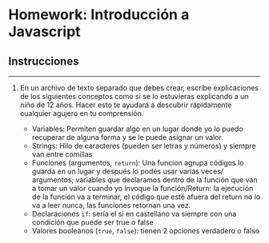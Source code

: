 # Homework: Introducción a Javascript

## Instrucciones
---
1. En un archivo de texto separado que debes crear, escribe explicaciones de los siguientes conceptos como si se lo estuvieras explicando a un niño de 12 años. Hacer esto te ayudará a descubrir rápidamente cualquier agujero en tu comprensión.

	* Variables: Permiten guardar algo en un lugar donde yo lo puedo recuperar de alguna forma y se le puede asignar un valor.
	* Strings: Hilo de caracteres (pueden ser letras y números) y siempre van entre comillas 
	* Funciones (argumentos, `return`): Una funcion agrupa códigos lo guarda en un lugar y después lo podés usar varias veces/ argumentos; variables que declaramos dentro de la función que van a tomar un valor cuando yo invoque la función/Return: la ejecución de la función va a terminar, el código que esté afuera del return no lo va a leer nunca, las funciones retornan una vez. 
	* Declaraciones `if`: sería el si en castellano va siempre con una condición que puede ser true o false 
	* Valores booleanos (`true`, `false`): tienen 2 opciones verdadero o falso 
